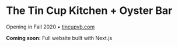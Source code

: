# The Tin Cup Kitchen + Oyster Bar
Opening in Fall 2020 &bull; [tincupvb.com](https://tincupvb.com)

**Coming soon:** Full website built with Next.js